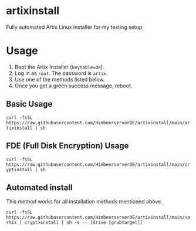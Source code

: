 # artixinstall
Fully automated Artix Linux installer for my testing setup

# Usage
1. Boot the Artix Installer (`keytable=de`).
2. Log in as `root`. The password is `artix`.
3. Use one of the methods listed below.
4. Once you get a green success message, reboot.

## Basic Usage
`curl -fsSL https://raw.githubusercontent.com/HimbeerserverDE/artixinstall/main/artixinstall | sh`

## FDE (Full Disk Encryption) Usage
`curl -fsSL https://raw.githubusercontent.com/HimbeerserverDE/artixinstall/main/cryptinstall | sh`

## Automated install
This method works for all installation methods mentioned above.

`curl -fsSL https://raw.githubusercontent.com/HimbeerserverDE/artixinstall/main/<artix | crypt>install | sh -s -- [drive [grubtarget]]`
